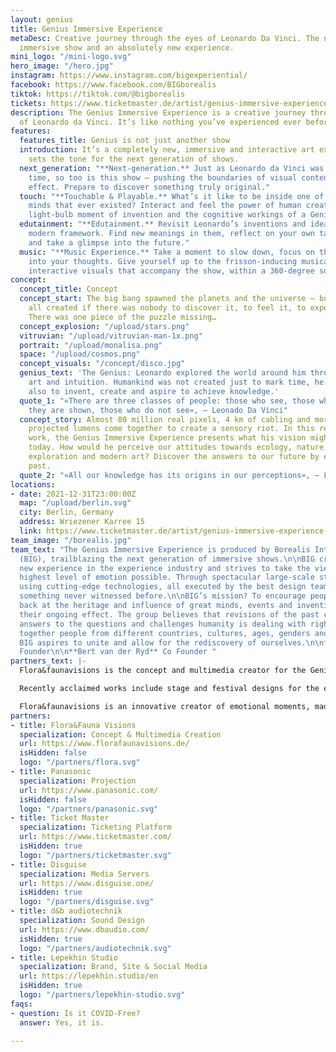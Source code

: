 ```yaml
---
layout: genius
title: Genius Immersive Experience
metaDesc: Creative journey through the eyes of Leonardo Da Vinci. The next-generation
  immersive show and an absolutely new experience.
mini_logo: "/mini-logo.svg"
hero_image: "/hero.jpg"
instagram: https://www.instagram.com/bigexperiential/
facebook: https://www.facebook.com/BIGborealis
tiktok: https://tiktok.com/@bigborealis
tickets: https://www.ticketmaster.de/artist/genius-immersive-experience-tickets/1111663
description: The Genius Immersive Experience is a creative journey through the eyes
  of Leonardo da Vinci. It’s like nothing you’ve experienced ever before.
features:
  features_title: Genius is not just another show
  introduction: It’s a completely new, immersive and interactive art experience that
    sets the tone for the next generation of shows.
  next_generation: "**Next-generation.** Just as Leonardo da Vinci was ahead of his
    time, so too is this show — pushing the boundaries of visual content to astonishing
    effect. Prepare to discover something truly original."
  touch: "**Touchable & Playable.** What’s it like to be inside one of the brightest
    minds that ever existed? Interact and feel the power of human creativity, the
    light-bulb moment of invention and the cognitive workings of a Genius."
  edutainment: "**Edutainment.** Revisit Leonardo’s inventions and ideas within a
    modern framework. Find new meanings in them, reflect on your own talents and endeavours,
    and take a glimpse into the future."
  music: "**Music Experience.** Take a moment to slow down, focus on the now and tune
    into your thoughts. Give yourself up to the frisson-inducing musical score and
    interactive visuals that accompany the show, within a 360-degree soundscape."
concept:
  concept_title: Concept
  concept_start: The big bang spawned the planets and the universe – but why was it
    all created if there was nobody to discover it, to feel it, to experience it?
    There was one piece of the puzzle missing…
  concept_explosion: "/upload/stars.png"
  vitruvian: "/upload/vitruvian-man-1x.png"
  portrait: "/upload/monalisa.png"
  space: "/upload/cosmos.png"
  concept_visuals: "/concept/disco.jpg"
  genius_text: 'The Genius: Leonardo explored the world around him through science,
    art and intuition. Humankind was not created just to mark time, he realised, but
    also to invent, create and aspire to achieve knowledge.'
  quote_1: "«There are three classes of people: those who see, those who see when
    they are shown, those who do not see», — Leonado Da Vinci"
  concept_story: Almost 80 million real pixels, 4 km of cabling and more than 350,000
    projected lumens come together to create a sensory riot. In this revision of Leonardo’s
    work, the Genius Immersive Experience presents what his vision might have been
    today. How would he perceive our attitudes towards ecology, nature, science, space
    exploration and modern art? Discover the answers to our future by examining our
    past.
  quote_2: "«All our knowledge has its origins in our perceptions», — Leonado Da Vinci"
locations:
- date: 2021-12-31T23:00:00Z
  map: "/upload/berlin.svg"
  city: Berlin, Germany
  address: Wriezener Karree 15
  link: https://www.ticketmaster.de/artist/genius-immersive-experience-tickets/1111663
team_image: "/borealis.jpg"
team_text: "The Genius Immersive Experience is produced by Borealis Interactive Group
  (BIG), trailblazing the next generation of immersive shows.\n\nBIG creates an entirely
  new experience in the experience industry and strives to take the viewer to the
  highest level of emotion possible. Through spectacular large-scale story-telling
  using cutting-edge technologies, all executed by the best design teams, it achieves
  something never witnessed before.\n\nBIG’s mission? To encourage people to look
  back at the heritage and influence of great minds, events and inventions, and reconsider
  their ongoing effect. The group believes that revisions of the past can provide
  answers to the questions and challenges humanity is dealing with right now. By bringing
  together people from different countries, cultures, ages, genders and backgrounds,
  BIG aspires to unite and allow for the rediscovery of ourselves.\n\n**Jeffrey Jah**
  Founder\n\n**Bert van der Ryd** Co Founder "
partners_text: |-
  Flora&faunavisions is the concept and multimedia creator for the Genius Immersive Experience. For more than 20 years, this internationally award-winning design studio has been bringing immersive and interactive experiences to life — from exhibitions and live music shows to fashion events and stage productions.

  Recently acclaimed works include stage and festival designs for the electronic artists Solomun and Paul Kalkbrenner, and curating and designing the interactive exhibition Olympus Perspective Playground, which travelled to more than 10 countries. The studio also designed the spatial musical production Dragon Spring Phoenix Rise, which showed in New York City then China, and is currently designing Wagner’s The Ring Cycle for Opera Australia, to be premiered in 2023.

  Flora&faunavisions is an innovative creator of emotional moments, made up of an ecosystem of design professionals who specialise in the art of creating inspired content across industries and beyond expectations.
partners:
- title: Flora&Fauna Visions
  specialization: Concept & Multimedia Creation
  url: https://www.florafaunavisions.de/
  isHidden: false
  logo: "/partners/flora.svg"
- title: Panasonic
  specialization: Projection
  url: https://www.panasonic.com/
  isHidden: false
  logo: "/partners/panasonic.svg"
- title: Ticket Master
  specialization: Ticketing Platform
  url: https://www.ticketmaster.com/
  isHidden: true
  logo: "/partners/ticketmaster.svg"
- title: Disguise
  specialization: Media Servers
  url: https://www.disguise.one/
  isHidden: true
  logo: "/partners/disguise.svg"
- title: d&b audiotechnik
  specialization: Sound Design
  url: https://www.dbaudio.com/
  isHidden: true
  logo: "/partners/audiotechnik.svg"
- title: Lepekhin Studio
  specialization: Brand, Site & Social Media
  url: https://lepekhin.studio/en
  isHidden: true
  logo: "/partners/lepekhin-studio.svg"
faqs:
- question: Is it COVID-Free?
  answer: Yes, it is.

---
```

